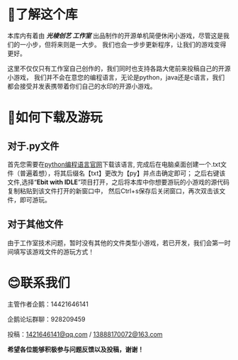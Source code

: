 **🧐了解这个库**
=
  本库内有着由 ***光棱创艺 工作室*** 出品制作的开源单机简便休闲小游戏，尽管这是我们的一小步，但将来则是一大步。
我们也会一步步更新程序，让我们的游戏变得更好。

  这里不仅仅只有工作室自己创作的，我们同时也支持各路大佬前来投稿自己的开源小游戏，
我们并不会在意您的编程语言，无论是python，java还是c语言，我们都会接受并发表携带着你们自己的水印的开源小游戏。

**🥳如何下载及游玩**
=
对于.py文件
-
首先您需要在[python编程语言官网](https://www.python.org/downloads/)下载该语言,
完成后在电脑桌面创建一个.txt文件（普遍着想），将其后缀名【txt】更改为【py】并点击确定即可；
之后右键该文件,选择“**Ebit with IDLE**”项目打开，之后将本库中你想要游玩的小游戏的源代码复制粘贴到该文件打开的新窗口中，
然后Ctrl+s保存后关闭窗口，再次双击该文件，即可游玩。

对于其他文件
-
由于工作室技术问题，暂时没有其他的文件类型小游戏，若已开发，我们会第一时间填写该游戏文件的游玩方式！

**😊联系我们**
=
主管作者企鹅：14421646141

企鹅论坛群聊：928209459

投稿：1421646141@qq.com / 13888170072@163.com

**希望各位能够积极参与问题反馈以及投稿，谢谢！**
